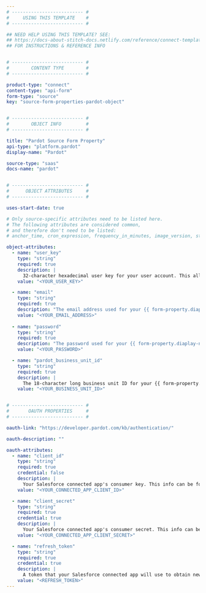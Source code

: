 ```yaml
---
# -------------------------- #
#     USING THIS TEMPLATE    #
# -------------------------- #

## NEED HELP USING THIS TEMPLATE? SEE:
## https://docs-about-stitch-docs.netlify.com/reference/connect-templates/destination-form-property/
## FOR INSTRUCTIONS & REFERENCE INFO


# -------------------------- #
#        CONTENT TYPE        #
# -------------------------- #

product-type: "connect"
content-type: "api-form"
form-type: "source"
key: "source-form-properties-pardot-object"


# -------------------------- #
#        OBJECT INFO         #
# -------------------------- #

title: "Pardot Source Form Property"
api-type: "platform.pardot"
display-name: "Pardot"

source-type: "saas"
docs-name: "pardot"


# -------------------------- #
#      OBJECT ATTRIBUTES     #
# -------------------------- #

uses-start-date: true

# Only source-specific attributes need to be listed here.
# The following attributes are considered common,
# and therefore don't need to be listed:
# anchor_time, cron_expression, frequency_in_minutes, image_version, start_date 

object-attributes:
  - name: "user_key"
    type: "string"
    required: true
    description: |
      32-character hexadecimal user key for your user account. This allows Stitch to access your {{ form-property.diaplay-name }} account's API. You can retrieve your user key in the **API User Key** row on the settings page of your {{ form-property.display-name }} account.
    value: "<YOUR_USER_KEY>"

  - name: "email"
    type: "string"
    required: true
    description: "The email address used for your {{ form-property.diaplay-name }} account."
    value: "<YOUR_EMAIL_ADDRESS>"
    
  - name: "password"
    type: "string"
    required: true
    description: "The password used for your {{ form-property.diaplay-name }} account."
    value: "<YOUR_PASSWORD>"

  - name: "pardot_business_unit_id"
    type: "string"
    required: true
    description: |
      The 18-character long business unit ID for your {{ form-property.diaplay-name }} account. Refer to the [{{ form-property.display-name }} documentation]({{ doc-link | append: "#retrieve-business-unit" }}) for instructions on retrieving this credential.
    value: "<YOUR_BUSINESS_UNIT_ID>"


# -------------------------- #
#       OAUTH PROPERTIES     #
# -------------------------- #

oauth-link: "https://developer.pardot.com/kb/authentication/"

oauth-description: ""

oauth-attributes:
  - name: "client_id"
    type: "string"
    required: true
    credential: false
    description: |
      Your Salesforce connected app's consumer key. This info can be found on the connected app's **Manage Connected Apps** page or from the connected app's definition. Refer to [Salesforce's documentation](https://help.salesforce.com/articleView?id=connected_app_create_api_integration.htm&type=5){:target="new"} for more info.
    value: "<YOUR_CONNECTED_APP_CLIENT_ID>"

  - name: "client_secret"
    type: "string"
    required: true
    credential: true
    description: |
      Your Salesforce connected app's consumer secret. This info can be found on the connected app's **Manage Connected Apps** page or from the connected app's definition. Refer to [Salesforce's documentation](https://help.salesforce.com/articleView?id=connected_app_create_api_integration.htm&type=5){:target="new"} for more info.
    value: "<YOUR_CONNECTED_APP_CLIENT_SECRET>"

  - name: "refresh_token"
    type: "string"
    required: true
    credential: true
    description: |
      A token that your Salesforce connected app will use to obtain new access tokens, when needed.
    value: "<REFRESH_TOKEN>"   
---
```

